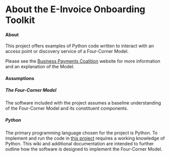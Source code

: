 # About the E-Invoice Onboarding Toolkit

#### About  
This project offers examples of Python code written to interact with an access point or discovery service of a Four-Corner Model.   

Please see the [Business Payments Coalition](https://businesspaymentscoalition.org/electronic-invoices/) website for more information and an explanation of the Model.  

#### Assumptions  

##### The Four-Corner Model  
The software included with the project assumes a baseline understanding of the Four-Corner Model and its constituent components.  

##### Python     
The primary programming language chosen for the project is Python.  To implement and run the code in [this project](https://github.com/BPC-OpenSourceTools/E-Invoice-Onboarding-Toolkit) requires a working knowledge of Python. This wiki and additional documentation are intended to further outline how the software is designed to implement the Four-Corner Model.  

<br/>
<br/>
<br/>